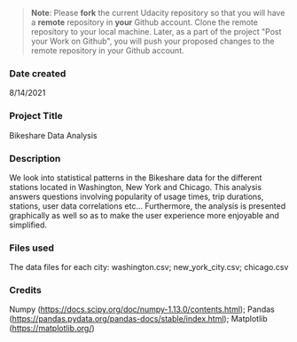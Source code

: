 >**Note**: Please **fork** the current Udacity repository so that you will have a **remote** repository in **your** Github account. Clone the remote repository to your local machine. Later, as a part of the project "Post your Work on Github", you will push your proposed changes to the remote repository in your Github account.

### Date created
8/14/2021

### Project Title
Bikeshare Data Analysis

### Description
We look into statistical patterns in the Bikeshare data for the different stations located in Washington, New York and Chicago. This analysis answers questions involving popularity of usage times, trip durations, stations, user data correlations etc... Furthermore, the analysis is presented graphically as well so as to make the user experience more enjoyable and simplified.

### Files used
The data files for each city:
washington.csv;
new_york_city.csv;
chicago.csv

### Credits
Numpy (https://docs.scipy.org/doc/numpy-1.13.0/contents.html);
Pandas (https://pandas.pydata.org/pandas-docs/stable/index.html);
Matplotlib (https://matplotlib.org/)
